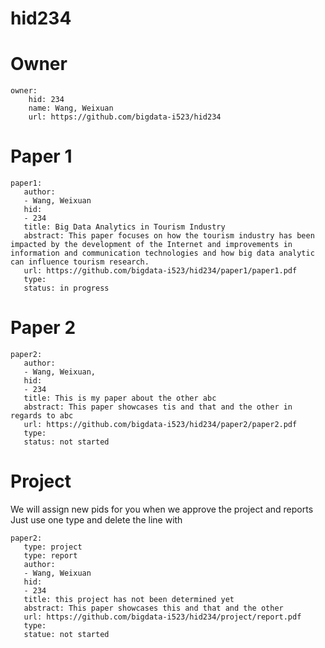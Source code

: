 # hid234
# Owner

```
owner:
    hid: 234
    name: Wang, Weixuan
    url: https://github.com/bigdata-i523/hid234
```

# Paper 1

```
paper1:
   author: 
   - Wang, Weixuan
   hid:
   - 234
   title: Big Data Analytics in Tourism Industry
   abstract: This paper focuses on how the tourism industry has been impacted by the development of the Internet and improvements in information and communication technologies and how big data analytic can influence tourism research. 
   url: https://github.com/bigdata-i523/hid234/paper1/paper1.pdf
   type:
   status: in progress
```
   
# Paper 2

```
paper2:
   author: 
   - Wang, Weixuan,
   hid:
   - 234
   title: This is my paper about the other abc
   abstract: This paper showcases tis and that and the other in regards to abc
   url: https://github.com/bigdata-i523/hid234/paper2/paper2.pdf   
   type:
   status: not started
```

# Project 

We will assign new pids for you when we approve the project and reports   
Just use one type and delete the line with 

```
paper2:
   type: project
   type: report
   author: 
   - Wang, Weixuan
   hid:
   - 234
   title: this project has not been determined yet
   abstract: This paper showcases this and that and the other 
   url: https://github.com/bigdata-i523/hid234/project/report.pdf
   type:
   statue: not started
```
   
